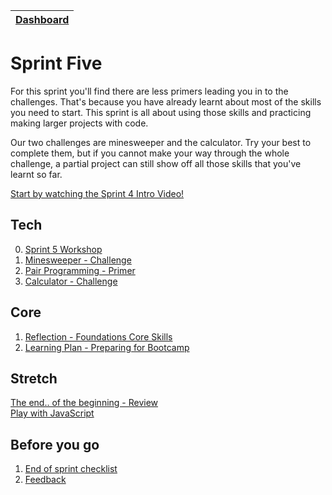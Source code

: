 [Dashboard](../README.md)|
---|

# Sprint Five

For this sprint you'll find there are less primers leading you in to the challenges. That's because you have already learnt about most of the skills you need to start. This sprint is all about using those skills and practicing making larger projects with code.

Our two challenges are minesweeper and the calculator. Try your best to complete them, but if you cannot make your way through the whole challenge, a partial project can still show off all those skills that you've learnt so far.

[Start by watching the Sprint 4 Intro Video!](https://www.youtube.com/watch?v=vMhz0OwENYI)

## Tech

0. [Sprint 5 Workshop](https://www.youtube.com/watch?v=UwyWNkBWFy0)
1. [Minesweeper - Challenge](js-minesweeper.md)
2. [Pair Programming - Primer](pair-programming.md)
3. [Calculator - Challenge](js-calculator.md)

## Core 

1. [Reflection - Foundations Core Skills](core-sprint5-reflection.md)
2. [Learning Plan - Preparing for Bootcamp](core-learning-plans.md)


## Stretch
[The end.. of the beginning - Review](the-beginning.md)\
[Play with JavaScript](play-with-js.md)


## Before you go
1. [End of sprint checklist](end-of-sprint-5-checklist.md) 
2. [Feedback](../resources/final-feedback.md) 
